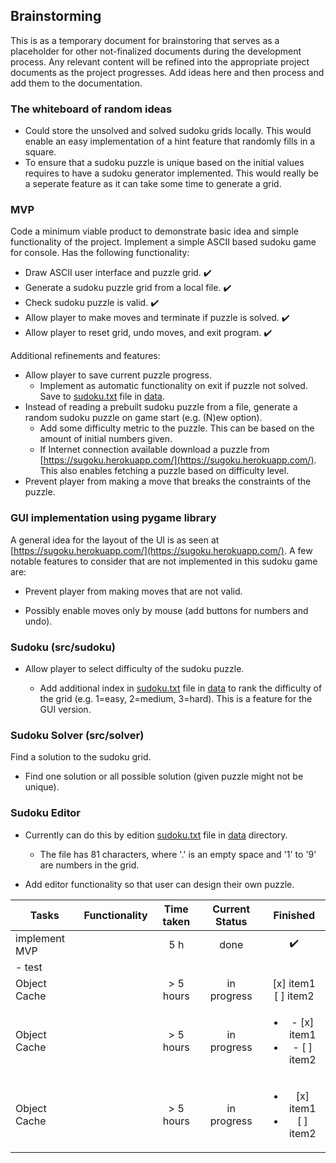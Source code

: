 ## Brainstorming

This is as a temporary document for brainstoring that serves as a placeholder for other not-finalized documents during the development process. Any relevant content will
be refined into the appropriate project documents as the project progresses. Add ideas here and then process and add them to the documentation.

### The whiteboard of random ideas

- Could store the unsolved and solved sudoku grids locally. This would enable an easy implementation of a hint feature that randomly fills in a square.
- To ensure that a sudoku puzzle is unique based on the initial values requires to have a sudoku generator implemented. This would really be a seperate feature as it can take some time to generate a grid.

### MVP

Code a minimum viable product to demonstrate basic idea and simple functionality of the project. Implement a simple ASCII based sudoku game for console. Has the following functionality:

- Draw ASCII user interface and puzzle grid. :heavy_check_mark:
- Generate a sudoku puzzle grid from a local file. :heavy_check_mark:
- Check sudoku puzzle is valid. :heavy_check_mark: 
- Allow player to make moves and terminate if puzzle is solved. :heavy_check_mark:
- Allow player to reset grid, undo moves, and exit program. :heavy_check_mark:

Additional refinements and features:

- Allow player to save current puzzle progress.
  + Implement as automatic functionality on exit if puzzle not solved. Save to [sudoku.txt](https://github.com/Ozath/ot-harjoitustyo/blob/master/data/sudoku.txt) file in [data](https://github.com/Ozath/ot-harjoitustyo/tree/master/data).
- Instead of reading a prebuilt sudoku puzzle from a file, generate a random sudoku puzzle on game start (e.g. (N)ew option).
  + Add some difficulty metric to the puzzle. This can be based on the amount of initial numbers given.
  + If Internet connection available download a puzzle from [https://sugoku.herokuapp.com/](https://sugoku.herokuapp.com/). This also enables fetching a puzzle based on difficulty level.
- Prevent player from making a move that breaks the constraints of the puzzle.

### GUI implementation using pygame library

A general idea for the layout of the UI is as seen at [https://sugoku.herokuapp.com/](https://sugoku.herokuapp.com/). A few notable features to consider that are not implemented in this sudoku game are:

- Prevent player from making moves that are not valid.

- Possibly enable moves only by mouse (add buttons for numbers and undo).

### Sudoku (src/sudoku)

- Allow player to select difficulty of the sudoku puzzle.

  + Add additional index in [sudoku.txt](https://github.com/Ozath/ot-harjoitustyo/blob/master/data/sudoku.txt) file in [data](https://github.com/Ozath/ot-harjoitustyo/tree/master/data) to rank the difficulty of the grid (e.g. 1=easy, 2=medium, 3=hard). This is a feature for the GUI version.

### Sudoku Solver (src/solver)

Find a solution to the sudoku grid.
- Find one solution or all possible solution (given puzzle might not be unique).

### Sudoku Editor

- Currently can do this by edition [sudoku.txt](https://github.com/Ozath/ot-harjoitustyo/blob/master/data/sudoku.txt) file in [data](https://github.com/Ozath/ot-harjoitustyo/tree/master/data) directory.
  + The file has 81 characters, where '.' is an empty space and '1' to '9' are numbers in the grid.

- Add editor functionality so that user can design their own puzzle.

| Tasks           | Functionality | Time taken | Current Status | Finished | 
| ---             | ---           | :-:        | :-:            | :-:      |
| implement MVP | |  5 h  | done | :heavy_check_mark:
| - test | | |
| Object Cache   | | > 5 hours  | in progress | [x] item1<br/>[ ] item2
| Object Cache   | | > 5 hours  | in progress | <ul><li>- [x] item1</li><li>- [ ] item2</li></ul>
| Object Cache   | | > 5 hours  | in progress | <ul><li>[x] item1</li><li>[ ] item2</li></ul>
